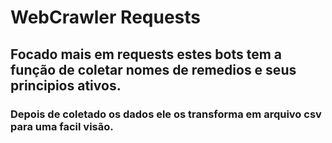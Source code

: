 # WebCrawler Requests
## Focado mais em requests estes bots tem a função de coletar nomes de remedios e seus principios ativos.
### Depois de coletado os dados ele os transforma em arquivo csv para uma facil visão.
